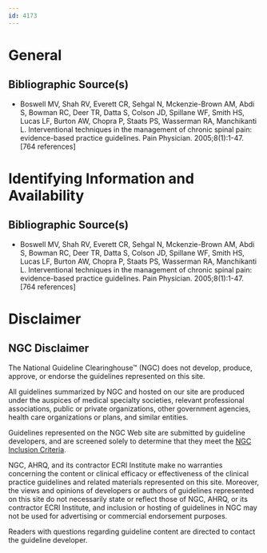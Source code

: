```yaml
---
id: 4173
---
```


# General

## Bibliographic Source(s)

- Boswell MV, Shah RV, Everett CR, Sehgal N, Mckenzie-Brown AM, Abdi S, Bowman RC, Deer TR, Datta S, Colson JD, Spillane WF, Smith HS, Lucas LF, Burton AW, Chopra P, Staats PS, Wasserman RA, Manchikanti L. Interventional techniques in the management of chronic spinal pain: evidence-based practice guidelines. Pain Physician. 2005;8(1):1-47. [764 references]

# Identifying Information and Availability

## Bibliographic Source(s)

- Boswell MV, Shah RV, Everett CR, Sehgal N, Mckenzie-Brown AM, Abdi S, Bowman RC, Deer TR, Datta S, Colson JD, Spillane WF, Smith HS, Lucas LF, Burton AW, Chopra P, Staats PS, Wasserman RA, Manchikanti L. Interventional techniques in the management of chronic spinal pain: evidence-based practice guidelines. Pain Physician. 2005;8(1):1-47. [764 references]

# Disclaimer

## NGC Disclaimer

The National Guideline Clearinghouse™ (NGC) does not develop, produce, approve, or endorse the guidelines represented on this site.

All guidelines summarized by NGC and hosted on our site are produced under the auspices of medical specialty societies, relevant professional associations, public or private organizations, other government agencies, health care organizations or plans, and similar entities.

Guidelines represented on the NGC Web site are submitted by guideline developers, and are screened solely to determine that they meet the [NGC Inclusion Criteria](/help-and-about/summaries/inclusion-criteria).

NGC, AHRQ, and its contractor ECRI Institute make no warranties concerning the content or clinical efficacy or effectiveness of the clinical practice guidelines and related materials represented on this site. Moreover, the views and opinions of developers or authors of guidelines represented on this site do not necessarily state or reflect those of NGC, AHRQ, or its contractor ECRI Institute, and inclusion or hosting of guidelines in NGC may not be used for advertising or commercial endorsement purposes.

Readers with questions regarding guideline content are directed to contact the guideline developer.

